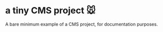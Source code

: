 a tiny CMS project 🐭
=====================

A bare minimum example of a CMS project, for documentation purposes.
